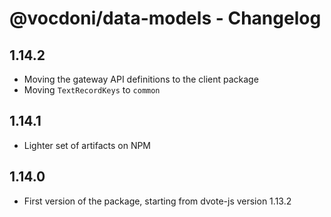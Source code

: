 # @vocdoni/data-models - Changelog

## 1.14.2

- Moving the gateway API definitions to the client package
- Moving `TextRecordKeys` to `common`

## 1.14.1

- Lighter set of artifacts on NPM

## 1.14.0

- First version of the package, starting from dvote-js version 1.13.2
